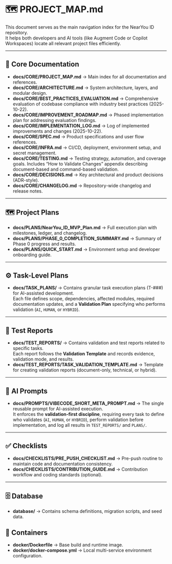 # 🗺️ PROJECT_MAP.md

This document serves as the main navigation index for the NearYou ID repository.  
It helps both developers and AI tools (like Augment Code or Copilot Workspaces) locate all relevant project files efficiently.

---

## 📘 Core Documentation
- **docs/CORE/PROJECT_MAP.md** → Main index for all documentation and references.
- **docs/CORE/ARCHITECTURE.md** → System architecture, layers, and modular design.
- **docs/CORE/BEST_PRACTICES_EVALUATION.md** → Comprehensive evaluation of codebase compliance with industry best practices (2025-10-22).
- **docs/CORE/IMPROVEMENT_ROADMAP.md** → Phased implementation plan for addressing evaluation findings.
- **docs/CORE/IMPLEMENTATION_LOG.md** → Log of implemented improvements and changes (2025-10-22).
- **docs/CORE/SPEC.md** → Product specifications and user flow references.
- **docs/CORE/INFRA.md** → CI/CD, deployment, environment setup, and secret management.
- **docs/CORE/TESTING.md** → Testing strategy, automation, and coverage goals.
  Includes “How to Validate Changes” appendix describing document-based and command-based validation.
- **docs/CORE/DECISIONS.md** → Key architectural and product decisions (ADR-style).
- **docs/CORE/CHANGELOG.md** → Repository-wide changelog and release notes.

---

## 🗺️ Project Plans
- **docs/PLANS/NearYou_ID_MVP_Plan.md** → Full execution plan with milestones, ledger, and changelog.
- **docs/PLANS/PHASE_0_COMPLETION_SUMMARY.md** → Summary of Phase 0 progress and results.
- **docs/PLANS/QUICK_START.md** → Environment setup and developer onboarding guide.

---

## ⚙️ Task-Level Plans
- **docs/TASK_PLANS/** → Contains granular task execution plans (T-###) for AI-assisted development.  
  Each file defines scope, dependencies, affected modules, required documentation updates, and a **Validation Plan** specifying who performs validation (`AI`, `HUMAN`, or `HYBRID`).

---

## 🧪 Test Reports
- **docs/TEST_REPORTS/** → Contains validation and test reports related to specific tasks.  
  Each report follows the **Validation Template** and records evidence, validation mode, and results.
- **docs/TEST_REPORTS/TASK_VALIDATION_TEMPLATE.md** → Template for creating validation reports (document-only, technical, or hybrid).

---

## 🤖 AI Prompts
- **docs/PROMPTS/VIBECODE_SHORT_META_PROMPT.md** → The single reusable prompt for AI-assisted execution.  
  It enforces the **validation-first discipline**, requiring every task to define who validates (`AI`, `HUMAN`, or `HYBRID`), perform validation before implementation, and log all results in `TEST_REPORTS/` and `PLANS/`.

---

## ✅ Checklists
- **docs/CHECKLISTS/PRE_PUSH_CHECKLIST.md** → Pre-push routine to maintain code and documentation consistency.
- **docs/CHECKLISTS/CONTRIBUTION_GUIDE.md** → Contribution workflow and coding standards (optional).

---

## 🗄 Database
- **database/** → Contains schema definitions, migration scripts, and seed data.

## 🐳 Containers
- **docker/Dockerfile** → Base build and runtime image.
- **docker/docker-compose.yml** → Local multi-service environment configuration.